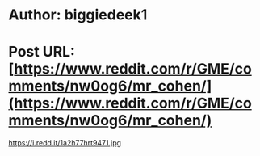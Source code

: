 # Author: biggiedeek1
# Post URL: [https://www.reddit.com/r/GME/comments/nw0og6/mr_cohen/](https://www.reddit.com/r/GME/comments/nw0og6/mr_cohen/)


https://i.redd.it/1a2h77hrt9471.jpg